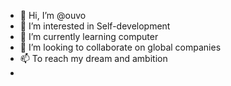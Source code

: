 - 👋 Hi, I’m @ouvo
- 👀 I’m interested in Self-development
- 🌱 I’m currently learning computer
- 💞️ I’m looking to collaborate on global companies
- 📫 To reach my dream and ambition
- 
